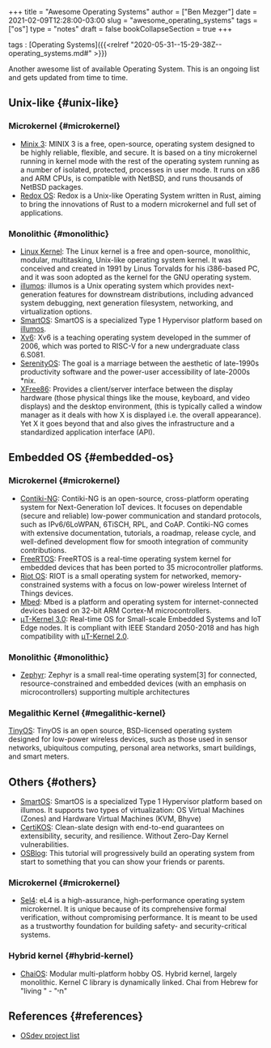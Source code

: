 +++
title = "Awesome Operating Systems"
author = ["Ben Mezger"]
date = 2021-02-09T12:28:00-03:00
slug = "awesome_operating_systems"
tags = ["os"]
type = "notes"
draft = false
bookCollapseSection = true
+++

tags
: [Operating Systems]({{<relref "2020-05-31--15-29-38Z--operating_systems.md#" >}})

Another awesome list of available Operating System. This is an ongoing list and
gets updated from time to time.


## Unix-like {#unix-like}


### Microkernel {#microkernel}

-   [Minix 3](https://www.minix3.org/): MINIX 3 is a free, open-source, operating system designed to be
    highly reliable, flexible, and secure. It is based on a tiny microkernel
    running in kernel mode with the rest of the operating system running as a
    number of isolated, protected, processes in user mode. It runs on x86 and ARM
    CPUs, is compatible with NetBSD, and runs thousands of NetBSD packages.
-   [Redox OS](https://www.redox-os.org/): Redox is a Unix-like Operating System written in Rust, aiming to
    bring the innovations of Rust to a modern microkernel and full set of
    applications.


### Monolithic {#monolithic}

-   [Linux Kernel](https://kernel.org): The Linux kernel is a free and open-source, monolithic, modular,
    multitasking, Unix-like operating system kernel. It was conceived and created
    in 1991 by Linus Torvalds for his i386-based PC, and it was soon adopted as
    the kernel for the GNU operating system.
-   [illumos](https://illumos.org/): illumos is a Unix operating system which provides next-generation
    features for downstream distributions, including advanced system debugging,
    next generation filesystem, networking, and virtualization options.
-   [SmartOS](https://docs.smartos.org/): SmartOS is a specialized Type 1 Hypervisor platform based on [illumos](https://illumos.org/).
-   [Xv6](https://pdos.csail.mit.edu/6.828/2020/xv6.html): Xv6 is a teaching operating system developed in the summer of 2006, which
    was ported to RISC-V for a new undergraduate class 6.S081.
-   [SerenityOS](https://www.serenityos.org/): The goal is a marriage between the aesthetic of late-1990s
    productivity software and the power-user accessibility of late-2000s \*nix.
-   [XFree86](https://www.xfree86.org/): Provides a client/server interface between the display hardware (those
    physical things like the mouse, keyboard, and video displays) and the desktop
    environment, (this is typically called a window manager as it deals with how X
    is displayed i.e. the overall appearance). Yet X it goes beyond that and also
    gives the infrastructure and a standardized application interface (API).


## Embedded OS {#embedded-os}


### Microkernel {#microkernel}

-   [Contiki-NG](https://github.com/contiki-ng/contiki-ng): Contiki-NG is an open-source, cross-platform operating system for
    Next-Generation IoT devices. It focuses on dependable (secure and reliable) low-power communication and standard protocols, such as IPv6/6LoWPAN, 6TiSCH,
    RPL, and CoAP. Contiki-NG comes with extensive documentation, tutorials, a
    roadmap, release cycle, and well-defined development flow for smooth
    integration of community contributions.
-   [FreeRTOS](https://www.freertos.org/): FreeRTOS is a real-time operating system kernel for embedded devices
    that has been ported to 35 microcontroller platforms.
-   [Riot OS](https://www.riot-os.org/): RIOT is a small operating system for networked, memory-constrained
    systems with a focus on low-power wireless Internet of Things devices.
-   [Mbed](https://os.mbed.com/): Mbed is a platform and operating system for internet-connected devices
    based on 32-bit ARM Cortex-M microcontrollers.
-   [μT-Kernel 3.0](https://github.com/tron-forum/mtkernel%5F3): Real-time OS for Small-scale Embedded Systems and IoT Edge
    nodes. It is compliant with IEEE Standard 2050-2018 and has high compatibility
    with [μT-Kernel 2.0](https://www.tron.org/download/index.php?route=product/category&path=50).


### Monolithic {#monolithic}

-   [Zephyr](https://zephyrproject.org/): Zephyr is a small real-time operating system[3] for connected,
    resource-constrained and embedded devices (with an emphasis on
    microcontrollers) supporting multiple architectures


### Megalithic Kernel {#megalithic-kernel}

[TinyOS](https://github.com/tinyos/tinyos-main): TinyOS is an open source, BSD-licensed operating system designed for
low-power wireless devices, such as those used in sensor networks, ubiquitous
computing, personal area networks, smart buildings, and smart meters.


## Others {#others}

-   [SmartOS](https://www.joyent.com/smartos): SmartOS is a specialized Type 1 Hypervisor platform based on illumos.
    It supports two types of virtualization: OS Virtual Machines (Zones) and
    Hardware Virtual Machines (KVM, Bhyve)
-   [CertiKOS](https://flint.cs.yale.edu/certikos/index.html): Clean-slate design with end-to-end guarantees on extensibility,
    security, and resilience. Without Zero-Day Kernel vulnerabilities.
-   [OSBlog](https://osblog.stephenmarz.com/): This tutorial will progressively build an operating system from start
    to something that you can show your friends or parents.


### Microkernel {#microkernel}

-   [Sel4](https://sel4.systems/): eL4 is a high-assurance, high-performance operating system microkernel.
    It is unique because of its comprehensive formal verification, without
    compromising performance. It is meant to be used as a trustworthy foundation
    for building safety- and security-critical systems.


### Hybrid kernel {#hybrid-kernel}

-   [ChaiOS](https://github.com/ChaiSoft/ChaiOS): Modular multi-platform hobby OS. Hybrid kernel, largely monolithic.
    Kernel C library is dynamically linked. Chai from Hebrew for "living " - "חי"


## References {#references}

-   [OSdev project list](https://wiki.osdev.org/Projects)